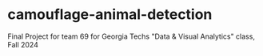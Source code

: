 # camouflage-animal-detection
Final Project for team 69 for Georgia Techs "Data &amp; Visual Analytics" class, Fall 2024
